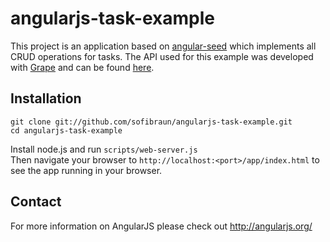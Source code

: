 # angularjs-task-example

This project is an application based on [angular-seed](http://https://github.com/angular/angular-seed) which implements all CRUD operations for tasks. The API used for this example was developed with [Grape](https://github.com/intridea/grape) and can be found [here](https://github.com/sofibraun/grape-task-api).

## Installation

    git clone git://github.com/sofibraun/angularjs-task-example.git
    cd angularjs-task-example
Install node.js and run `scripts/web-server.js`   
Then navigate your browser to `http://localhost:<port>/app/index.html` to see the app running in your browser.

## Contact

For more information on AngularJS please check out http://angularjs.org/
